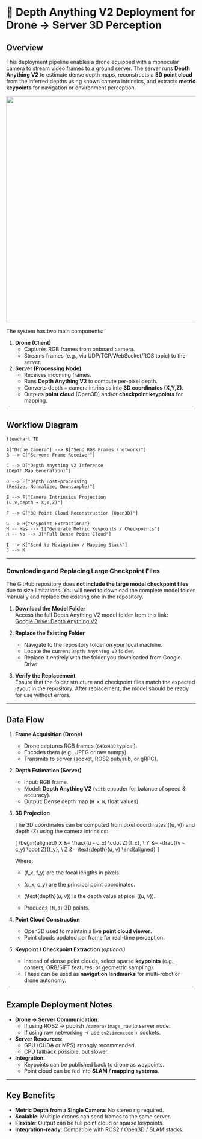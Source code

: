 # 📘 Depth Anything V2 Deployment for Drone → Server 3D Perception

## Overview

This deployment pipeline enables a drone equipped with a monocular camera to stream video frames to a ground server. The server runs **Depth Anything V2** to estimate dense depth maps, reconstructs a **3D point cloud** from the inferred depths using known camera intrinsics, and extracts **metric keypoints** for navigation or environment perception.

<p align="center">
    <img src="depth.gif" width="600">
</p>

The system has two main components:

1. **Drone (Client)**
    - Captures RGB frames from onboard camera.
    - Streams frames (e.g., via UDP/TCP/WebSocket/ROS topic) to the server.
2. **Server (Processing Node)**
    - Receives incoming frames.
    - Runs **Depth Anything V2** to compute per-pixel depth.
    - Converts depth + camera intrinsics into **3D coordinates (X,Y,Z)**.
    - Outputs **point cloud** (Open3D) and/or **checkpoint keypoints** for mapping.

---

## Workflow Diagram

```mermaid
flowchart TD

A["Drone Camera"] --> B["Send RGB Frames (network)"]
B --> C["Server: Frame Receiver"]

C --> D["Depth Anything V2 Inference
(Depth Map Generation)"]

D --> E["Depth Post-processing
(Resize, Normalize, Downsample)"]

E --> F["Camera Intrinsics Projection
(u,v,depth → X,Y,Z)"]

F --> G["3D Point Cloud Reconstruction (Open3D)"]

G --> H{"Keypoint Extraction?"}
H -- Yes --> I["Generate Metric Keypoints / Checkpoints"]
H -- No --> J["Full Dense Point Cloud"]

I --> K["Send to Navigation / Mapping Stack"]
J --> K

```
---
### Downloading and Replacing Large Checkpoint Files

The GitHub repository does **not include the large model checkpoint files** due to size limitations. You will need to download the complete model folder manually and replace the existing one in the repository.

1. **Download the Model Folder**  
   Access the full Depth Anything V2 model folder from this link:  
   [Google Drive: Depth Anything V2](https://drive.google.com/drive/folders/1IHvdllRSrK60f-J9_UO-BMf0u4p2X3Ku?usp=sharing)

2. **Replace the Existing Folder**  
   - Navigate to the repository folder on your local machine.  
   - Locate the current `Depth Anything V2` folder.  
   - Replace it entirely with the folder you downloaded from Google Drive.

3. **Verify the Replacement**  
   Ensure that the folder structure and checkpoint files match the expected layout in the repository. After replacement, the model should be ready for use without errors.


---

## Data Flow

1. **Frame Acquisition (Drone)**
    - Drone captures RGB frames (`640x480` typical).
    - Encodes them (e.g., JPEG or raw numpy).
    - Transmits to server (socket, ROS2 pub/sub, or gRPC).
2. **Depth Estimation (Server)**
    - Input: RGB frame.
    - Model: **Depth Anything V2** (`vitb` encoder for balance of speed & accuracy).
    - Output: Dense depth map (`H x W`, float values).
3. **3D Projection**

    The 3D coordinates can be computed from pixel coordinates \((u, v)\) and depth \(Z\) using the     camera intrinsics:

    \[
    \begin{aligned}
    X &= \frac{(u - c_x) \cdot Z}{f_x}, \\
    Y &= -\frac{(v - c_y) \cdot Z}{f_y}, \\
    Z &= \text{depth}(u, v)
    \end{aligned}
    \]

    Where:  
    - \(f_x, f_y\) are the focal lengths in pixels.  
    - \(c_x, c_y\) are the principal point coordinates.  
    - \(\text{depth}(u, v)\) is the depth value at pixel \((u, v)\).
      
    - Produces `(N,3)` 3D points.
4. **Point Cloud Construction**
    - Open3D used to maintain a live **point cloud viewer**.
    - Point clouds updated per frame for real-time perception.
5. **Keypoint / Checkpoint Extraction** *(optional)*
    - Instead of dense point clouds, select sparse **keypoints** (e.g., corners, ORB/SIFT features, or geometric sampling).
    - These can be used as **navigation landmarks** for multi-robot or drone autonomy.

---

## Example Deployment Notes

- **Drone → Server Communication**:
    - If using ROS2 → publish `/camera/image_raw` to server node.
    - If using raw networking → use `cv2.imencode` + sockets.
- **Server Resources**:
    - GPU (CUDA or MPS) strongly recommended.
    - CPU fallback possible, but slower.
- **Integration**:
    - Keypoints can be published back to drone as waypoints.
    - Point cloud can be fed into **SLAM / mapping systems**.

---

## Key Benefits

- **Metric Depth from a Single Camera**: No stereo rig required.
- **Scalable**: Multiple drones can send frames to the same server.
- **Flexible**: Output can be full point cloud or sparse keypoints.
- **Integration-ready**: Compatible with ROS2 / Open3D / SLAM stacks.
